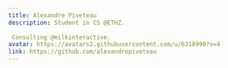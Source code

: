 ```yaml
---
title: Alexandre Piveteau
description: Student in CS @ETHZ.  Consulting @milkinteractive.
avatar: https://avatars2.githubusercontent.com/u/6318990?v=4
link: https://github.com/alexandrepiveteau
---
```

